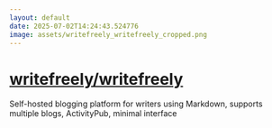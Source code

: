 ```yaml
---
layout: default
date: 2025-07-02T14:24:43.524776
image: assets/writefreely_writefreely_cropped.png
---
```


# [writefreely/writefreely](https://github.com/writefreely/writefreely)

Self-hosted blogging platform for writers using Markdown, supports multiple blogs, ActivityPub, minimal interface

